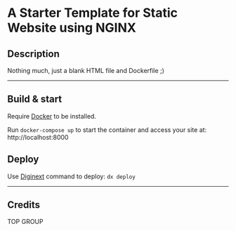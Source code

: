 # A Starter Template for Static Website using NGINX

## Description

Nothing much, just a blank HTML file and Dockerfile ;)

----

## Build & start

Require [Docker](https://docker.com/) to be installed.

Run `docker-compose up` to start the container and access your site at: http://localhost:8000

## Deploy

Use [Diginext](https://github.com/digitopvn/diginext) command to deploy: `dx deploy`

----

## Credits

TOP GROUP
